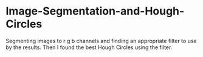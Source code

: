 # Image-Segmentation-and-Hough-Circles
Segmenting images to r g b channels and finding an appropriate filter to use by the results. Then I found the best Hough Circles using the filter.
